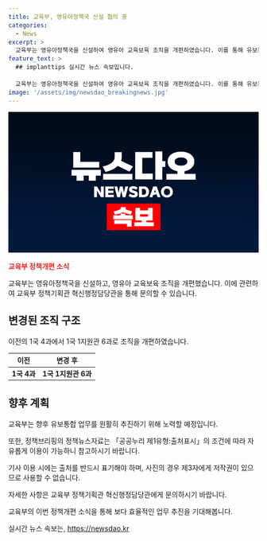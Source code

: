 ```yaml
---
title: 교육부, 영유아정책국 신설 협의 중
categories:
  - News
excerpt: >
  교육부는 영유아정책국을 신설하여 영유아 교육보육 조직을 개편하였습니다. 이를 통해 유보통합 업무를 효율적으로 추진할 예정이며, 자세한 내용은 교육부 정책기획관 혁신행정담당관(044-203-6064)에게 문의할 수 있습니다. (자료출처=정책브리핑 www.korea.kr)
feature_text: >
  ## implanttips 실시간 뉴스 속보입니다.

  교육부는 영유아정책국을 신설하여 영유아 교육보육 조직을 개편하였습니다. 이를 통해 유보통합 업무를 효율적으로 추진할 예정이며, 자세한 내용은 교육부 정책기획관 혁신행정담당관(044-203-6064)에게 문의할 수 있습니다. (자료출처=정책브리핑 www.korea.kr)
image: '/assets/img/newsdao_breakingnews.jpg'
---
```


<p><img src="/assets/img/newsdao_breakingnews.jpg" alt="implanttips 속보" /></p>

<p><b><span style="color: #ee2323;">교육부 정책개편 소식</span></b></p>

<p>교육부는 영유아정책국을 신설하고, 영유아 교육보육 조직을 개편했습니다. 이에 관련하여 교육부 정책기획관 혁신행정담당관을 통해 문의할 수 있습니다.</p>

<h2 data-ke-size="size26">변경된 조직 구조</h2>

<p data-ke-size="size16">이전의 1국 4과에서 1국 1지원관 6과로 조직을 개편하였습니다.</p>

<table>
  <thead>
    <tr>
      <th>이전</th>
      <th>변경 후</th>
    </tr>
  </thead>
  <tbody>
    <tr>
      <td style="text-align: center; height: 17px;"><b>1국 4과</b></td>
      <td style="text-align: center; height: 17px;"><b>1국 1지원관 6과</b></td>
    </tr>
  </tbody>
</table>

<h2 data-ke-size="size26">향후 계획</h2>

<p data-ke-size="size16">교육부는 향후 유보통합 업무를 원활히 추진하기 위해 노력할 예정입니다.</p>

<p data-ke-size="size16">또한, 정책브리핑의 정책뉴스자료는 「공공누리 제1유형:출처표시」의 조건에 따라 자유롭게 이용이 가능하니 참고하시기 바랍니다.</p>

<p data-ke-size="size16">기사 이용 시에는 출처를 반드시 표기해야 하며, 사진의 경우 제3자에게 저작권이 있으므로 사용할 수 없습니다.</p>

<p data-ke-size="size16">자세한 사항은 교육부 정책기획관 혁신행정담당관에게 문의하시기 바랍니다.</p>

<p>교육부의 이번 정책개편 소식을 통해 보다 효율적인 업무 추진을 기대해봅니다.</p>
실시간 뉴스 속보는, <a href="https://newsdao.kr" rel="dofollow">https://newsdao.kr</a>


